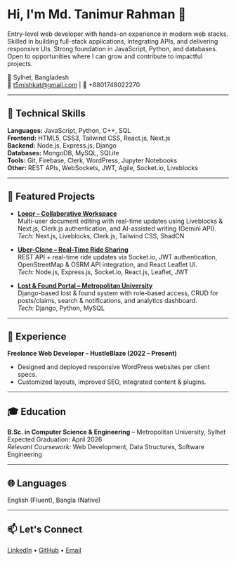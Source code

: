 # Hi, I'm Md. Tanimur Rahman 👋
Entry-level web developer with hands-on experience in modern web stacks. Skilled in building full-stack applications, integrating APIs, and delivering responsive UIs. Strong foundation in JavaScript, Python, and databases. Open to opportunities where I can grow and contribute to impactful projects.

📍 Sylhet, Bangladesh  
📧 t5mishkat@gmail.com | 📱 +8801748022270  

---

## 🚀 Technical Skills
**Languages:** JavaScript, Python, C++, SQL  
**Frontend:** HTML5, CSS3, Tailwind CSS, React.js, Next.js  
**Backend:** Node.js, Express.js, Django  
**Databases:** MongoDB, MySQL, SQLite  
**Tools:** Git, Firebase, Clerk, WordPress, Jupyter Notebooks  
**Other:** REST APIs, WebSockets, JWT, Agile, Socket.io, Liveblocks  

---

## 📂 Featured Projects
- **[Loopr – Collaborative Workspace](#)**  
  Multi-user document editing with real-time updates using Liveblocks & Next.js, Clerk.js authentication, and AI-assisted writing (Gemini API).  
  *Tech:* Next.js, Liveblocks, Clerk.js, Tailwind CSS, ShadCN

- **[Uber-Clone – Real-Time Ride Sharing](#)**  
  REST API + real-time ride updates via Socket.io, JWT authentication, OpenStreetMap & OSRM API integration, and React Leaflet UI.  
  *Tech:* Node.js, Express.js, Socket.io, React.js, Leaflet, JWT

- **[Lost & Found Portal – Metropolitan University](#)**  
  Django-based lost & found system with role-based access, CRUD for posts/claims, search & notifications, and analytics dashboard.  
  *Tech:* Django, Python, MySQL

---

## 💼 Experience
**Freelance Web Developer – HustleBlaze (2022 – Present)**  
- Designed and deployed responsive WordPress websites per client specs.  
- Customized layouts, improved SEO, integrated content & plugins.  

---

## 🎓 Education
**B.Sc. in Computer Science & Engineering** – Metropolitan University, Sylhet  
Expected Graduation: April 2026  
*Relevant Coursework:* Web Development, Data Structures, Software Engineering  

---

## 🌐 Languages
English (Fluent), Bangla (Native)  

---

## 📫 Let's Connect
[LinkedIn](#) • [GitHub](#) • [Email](mailto:t5mishkat@gmail.com)
